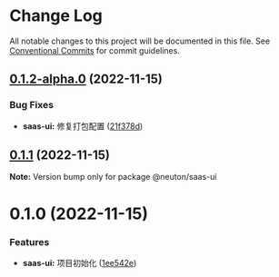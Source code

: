# Change Log

All notable changes to this project will be documented in this file.
See [Conventional Commits](https://conventionalcommits.org) for commit guidelines.

## [0.1.2-alpha.0](https://gitee.com/ningdongyiliao/neuton-toolkit/compare/@neuton/saas-ui@0.1.1...@neuton/saas-ui@0.1.2-alpha.0) (2022-11-15)

### Bug Fixes

- **saas-ui:** 修复打包配置 ([21f378d](https://gitee.com/ningdongyiliao/neuton-toolkit/commits/21f378d586e6d80972ca9c7d87fd7b7b4711b0aa))

## [0.1.1](https://gitee.com/ningdongyiliao/neuton-toolkit/compare/@neuton/saas-ui@0.1.0...@neuton/saas-ui@0.1.1) (2022-11-15)

**Note:** Version bump only for package @neuton/saas-ui

# 0.1.0 (2022-11-15)

### Features

- **saas-ui:** 项目初始化 ([1ee542e](https://gitee.com/ningdongyiliao/neuton-toolkit/commits/1ee542e6c87dd1c628ec2b80db709d02141930d1))
